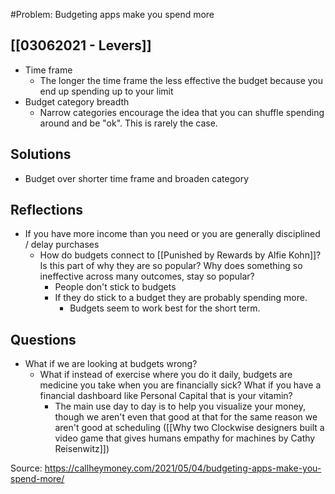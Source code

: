 #Problem: Budgeting apps make you spend more

## [[03062021 - Levers]]
- Time frame
	- The longer the time frame the less effective the budget because you end up spending up to your limit
- Budget category breadth
	- Narrow categories encourage the idea that you can shuffle spending around and be "ok". This is rarely the case. 

## Solutions
- Budget over shorter time frame and broaden category

## Reflections
- If you have more income than you need or you are generally disciplined / delay purchases
	- How do budgets connect to [[Punished by Rewards by Alfie Kohn]]? Is this part of why they are so popular? Why does something so ineffective across many outcomes, stay so popular? 
		- People don't stick to budgets
		- If they do stick to a budget they are probably spending more. 
			- Budgets seem to work best for the short term. 


## Questions
- What if we are looking at budgets wrong? 
	- What if instead of exercise where you do it daily, budgets are medicine you take when you are financially sick? What if you have a financial dashboard like Personal Capital that is your vitamin?
		- The main use day to day is to help you visualize your money, though we aren't even that good at that for the same reason we aren't good at scheduling ([[Why two Clockwise designers built a video game that gives humans empathy for machines by Cathy Reisenwitz]])


Source: https://callheymoney.com/2021/05/04/budgeting-apps-make-you-spend-more/